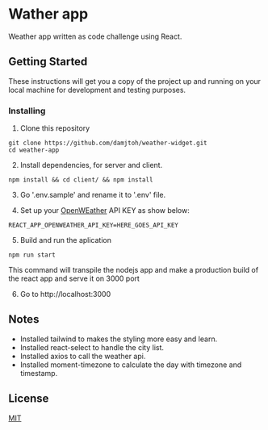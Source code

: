 # Wather app

Weather app written as code challenge using React.

## Getting Started

These instructions will get you a copy of the project up and running on your local machine for development and testing purposes.

### Installing

1. Clone this repository
```
git clone https://github.com/damjtoh/weather-widget.git
cd weather-app
```

2. Install dependencies, for server and client.
```
npm install && cd client/ && npm install
```

3. Go '.env.sample' and rename it to '.env' file.

5. Set up your [OpenWEather](https://home.openweathermap.org/) API KEY as show below:
```
REACT_APP_OPENWEATHER_API_KEY=HERE_GOES_API_KEY
```

5. Build and run the aplication
```
npm run start
```

This command will transpile the nodejs app and make a production build of the react app and serve it on 3000 port

6. Go to http://localhost:3000


## Notes
- Installed tailwind to makes the styling more easy and learn.
- Installed react-select to handle the city list.
- Installed axios to call the weather api.
- Installed moment-timezone to calculate the day with timezone and timestamp.




## License
[MIT](https://choosealicense.com/licenses/mit/)